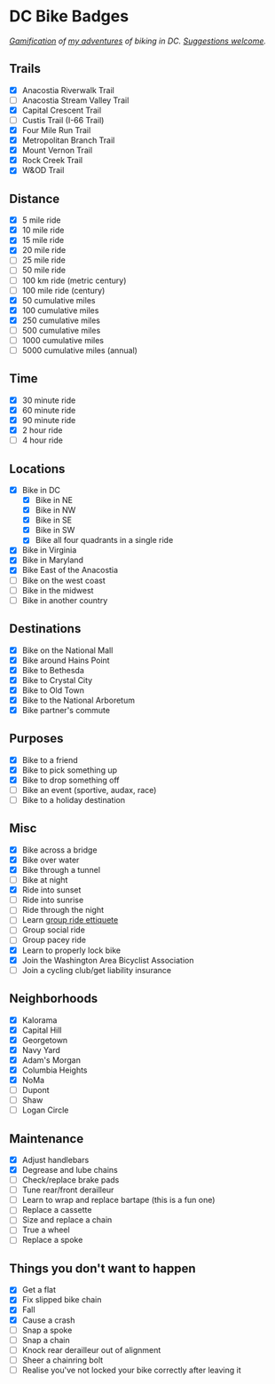 # DC Bike Badges

_[Gamification](https://en.wikipedia.org/wiki/Achievement_(video_games)) of [my adventures](https://www.strava.com/athletes/benbalter) of biking in DC. [Suggestions welcome](https://github.com/benbalter/dc-bike-badges/edit/master/README.md)._

## Trails

- [x] Anacostia Riverwalk Trail
- [ ] Anacostia Stream Valley Trail
- [x] Capital Crescent Trail
- [ ] Custis Trail (I-66 Trail)
- [x] Four Mile Run Trail
- [x] Metropolitan Branch Trail
- [x] Mount Vernon Trail
- [x] Rock Creek Trail
- [x] W&OD Trail

## Distance

- [x] 5 mile ride
- [x] 10 mile ride
- [x] 15 mile ride
- [x] 20 mile ride
- [ ] 25 mile ride
- [ ] 50 mile ride
- [ ] 100 km ride (metric century)
- [ ] 100 mile ride (century)
- [x] 50 cumulative miles
- [x] 100 cumulative miles
- [x] 250 cumulative miles
- [ ] 500 cumulative miles
- [ ] 1000 cumulative miles
- [ ] 5000 cumulative miles (annual)

## Time

- [x] 30 minute ride
- [x] 60 minute ride
- [x] 90 minute ride
- [x] 2 hour ride
- [ ] 4 hour ride

## Locations

- [x] Bike in DC
  - [x] Bike in NE
  - [x] Bike in NW
  - [x] Bike in SE
  - [x] Bike in SW
  - [x] Bike all four quadrants in a single ride
- [x] Bike in Virginia
- [x] Bike in Maryland
- [x] Bike East of the Anacostia
- [ ] Bike on the west coast
- [ ] Bike in the midwest
- [ ] Bike in another country

## Destinations

- [x] Bike on the National Mall
- [x] Bike around Hains Point
- [x] Bike to Bethesda
- [x] Bike to Crystal City
- [x] Bike to Old Town
- [x] Bike to the National Arboretum
- [x] Bike partner's commute

## Purposes

- [x] Bike to a friend
- [x] Bike to pick something up
- [x] Bike to drop something off
- [ ] Bike an event (sportive, audax, race)
- [ ] Bike to a holiday destination

## Misc

- [x] Bike across a bridge
- [x] Bike over water
- [x] Bike through a tunnel
- [ ] Bike at night
- [x] Ride into sunset
- [ ] Ride into sunrise
- [ ] Ride through the night
- [ ] Learn [group ride ettiquete](https://www.bikeradar.com/advice/fitness-and-training/how-to-ride-in-a-group/)
- [ ] Group social ride
- [ ] Group pacey ride
- [x] Learn to properly lock bike
- [X] Join the Washington Area Bicyclist Association
- [ ] Join a cycling club/get liability insurance

## Neighborhoods

- [x] Kalorama
- [x] Capital Hill
- [X] Georgetown
- [x] Navy Yard
- [x] Adam's Morgan
- [x] Columbia Heights
- [x] NoMa
- [ ] Dupont
- [ ] Shaw
- [ ] Logan Circle 

## Maintenance

- [x] Adjust handlebars
- [x] Degrease and lube chains
- [ ] Check/replace brake pads
- [ ] Tune rear/front derailleur
- [ ] Learn to wrap and replace bartape (this is a fun one)
- [ ] Replace a cassette
- [ ] Size and replace a chain
- [ ] True a wheel
- [ ] Replace a spoke

## Things you don't want to happen

- [x] Get a flat
- [x] Fix slipped bike chain
- [x] Fall
- [x] Cause a crash
- [ ] Snap a spoke
- [ ] Snap a chain
- [ ] Knock rear derailleur out of alignment
- [ ] Sheer a chainring bolt
- [ ] Realise you've not locked your bike correctly after leaving it

